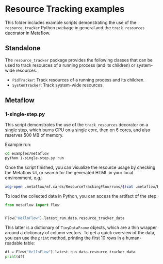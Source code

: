 # Resource Tracking examples

This folder includes example scripts demonstrating the use of the
`resource_tracker` Python package in general and the `track_resources` decorator
in Metaflow.

## Standalone 

The `resource_tracker` package provides the following classes that can be used to track
resources of a running process (and its children) or system-wide resources.

* `PidTracker`: Track resources of a running process and its children.
* `SystemTracker`: Track system-wide resources.

## Metaflow

### 1-single-step.py

This script demonstrates the use of the `track_resources` decorator on a
single step, which burns CPU on a single core, then on 6 cores, and also reserves 500 MB of memory.

Example run:

```sh
cd examples/metaflow
python 1-single-step.py run
```

Once the script finished, you can visualize the resource usage by checking the
Metaflow UI, or search for the generated HTML in your local enviromment, e.g.:

```sh
xdg-open .metaflow/mf.cards/ResourceTrackingFlow/runs/$(cat .metaflow/ResourceTrackingFlow/latest_run)/steps/do_heavy_computation/tasks/2/cards/tracked_resources-resource_tracker_do_heavy_computation*.html
```

To load the collected data in Python, you can access the artifact of the step:

```python
from metaflow import Flow


Flow("HelloFlow").latest_run.data.resource_tracker_data
```

This latter is a dictionary of `TinyDataFrame` objects, which are a thin wrapper
around a dictionary of column vectors. To get a quick overview of the data, you
can use the `print` method, printing the first 10 rows in a human-readable table:

```python
df = Flow("HelloFlow").latest_run.data.resource_tracker_data
print(df)
```
